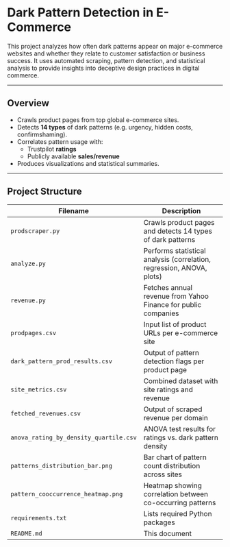 # Dark Pattern Detection in E-Commerce

This project analyzes how often dark patterns appear on major e-commerce websites and whether they relate to customer satisfaction or business success. It uses automated scraping, pattern detection, and statistical analysis to provide insights into deceptive design practices in digital commerce.

---

## Overview

- Crawls product pages from top global e-commerce sites.
- Detects **14 types** of dark patterns (e.g. urgency, hidden costs, confirmshaming).
- Correlates pattern usage with:
  - Trustpilot **ratings**
  - Publicly available **sales/revenue**
- Produces visualizations and statistical summaries.

---

## Project Structure

| Filename                      | Description                                                             |
|-------------------------------|-------------------------------------------------------------------------|
| `prodscraper.py`              | Crawls product pages and detects 14 types of dark patterns              |
| `analyze.py`                  | Performs statistical analysis (correlation, regression, ANOVA, plots)   |
| `revenue.py`                  | Fetches annual revenue from Yahoo Finance for public companies          |
| `prodpages.csv`               | Input list of product URLs per e-commerce site                          |
| `dark_pattern_prod_results.csv` | Output of pattern detection flags per product page                   |
| `site_metrics.csv`            | Combined dataset with site ratings and revenue                          |
| `fetched_revenues.csv`        | Output of scraped revenue per domain                                    |
| `anova_rating_by_density_quartile.csv` | ANOVA test results for ratings vs. dark pattern density      |
| `patterns_distribution_bar.png` | Bar chart of pattern count distribution across sites                 |
| `pattern_cooccurrence_heatmap.png` | Heatmap showing correlation between co-occurring patterns       |
| `requirements.txt`            | Lists required Python packages                                          |
| `README.md`                   | This document                                                           |


